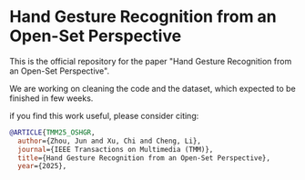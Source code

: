 # Hand Gesture Recognition from an Open-Set Perspective

This is the official repository for the paper "Hand Gesture Recognition from an Open-Set Perspective".

We are working on cleaning the code and the dataset, which expected to be finished in few weeks.


if you find this work useful, please consider citing:

```bibtex
@ARTICLE{TMM25_OSHGR,
  author={Zhou, Jun and Xu, Chi and Cheng, Li},
  journal={IEEE Transactions on Multimedia (TMM)}, 
  title={Hand Gesture Recognition from an Open-Set Perspective}, 
  year={2025},

```